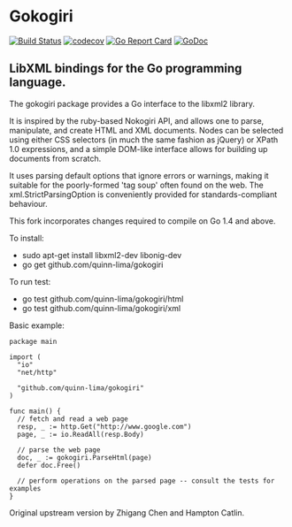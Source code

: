 Gokogiri
========
[![Build Status](https://travis-ci.org/quinn-lima/gokogiri.svg?branch=master)](https://travis-ci.org/quinn-lima/gokogiri)
[![codecov](https://codecov.io/gh/quinn-lima/gokogiri/branch/master/graph/badge.svg)](https://codecov.io/gh/quinn-lima/gokogiri)
[![Go Report Card](https://goreportcard.com/badge/github.com/quinn-lima/gokogiri)](https://goreportcard.com/report/github.com/quinn-lima/gokogiri)
[![GoDoc](https://godoc.org/github.com/quinn-lima/gokogiri?status.svg)](https://godoc.org/github.com/quinn-lima/gokogiri)

LibXML bindings for the Go programming language.
------------------------------------------------
The gokogiri package provides a Go interface to the libxml2 library.

It is inspired by the ruby-based Nokogiri API, and allows one to parse, manipulate, and create HTML and XML documents. Nodes can be selected using either CSS selectors (in much the same fashion as jQuery) or XPath 1.0 expressions, and a simple DOM-like interface allows for building up documents from scratch.

It uses parsing default options that ignore errors or warnings, making it suitable for the poorly-formed 'tag soup' often found on the web. The xml.StrictParsingOption is conveniently provided for standards-compliant behaviour.

This fork incorporates changes required to compile on Go 1.4 and above.

To install:

- sudo apt-get install libxml2-dev libonig-dev
- go get github.com/quinn-lima/gokogiri

To run test:

- go test github.com/quinn-lima/gokogiri/html
- go test github.com/quinn-lima/gokogiri/xml

Basic example:

    package main

    import (
      "io"
      "net/http"

      "github.com/quinn-lima/gokogiri"
    )

    func main() {
      // fetch and read a web page
      resp, _ := http.Get("http://www.google.com")
      page, _ := io.ReadAll(resp.Body)

      // parse the web page
      doc, _ := gokogiri.ParseHtml(page)
      defer doc.Free()

      // perform operations on the parsed page -- consult the tests for examples
    }

Original upstream version by Zhigang Chen and Hampton Catlin.
